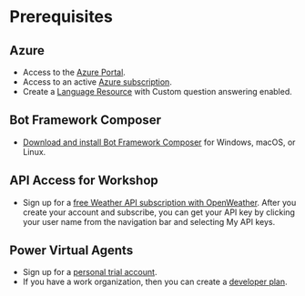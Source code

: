 # Prerequisites

## Azure 

* Access to the [Azure Portal](https://www.portal.azure.com).
* Access to an active [Azure subscription](https://portal.azure.com/#blade/Microsoft_Azure_Billing/SubscriptionsBlade).
* Create a [Language Resource](https://aka.ms/create-language-resource) with Custom question answering enabled.

## Bot Framework Composer

* [Download and install Bot Framework Composer](https://docs.microsoft.com/en-us/composer/install-composer) for Windows, macOS, or Linux.

## API Access for Workshop 

* Sign up for a [free Weather API subscription with OpenWeather](https://openweathermap.org/price). After you create your account and subscribe, you can get your API key by clicking your user name from the navigation bar and selecting My API keys.

## Power Virtual Agents

* Sign up for a [personal trial account](https://docs.microsoft.com/en-us/power-virtual-agents/sign-up-individual).
* If you have a work organization, then you can create a [developer plan](https://powerapps.microsoft.com/en-us/developerplan/).


